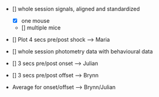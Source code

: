 - [] whole session signals, aligned and standardized
    - [X] one mouse
    - [] multiple mice

- [] Plot 4 secs pre/post shock --> Maria


- [] whole session photometry data with behavioural data 


- [] 3 secs pre/post onset --> Julian
- [] 3 secs pre/post offset --> Brynn
- Average for onset/offset --> Brynn/Julian
